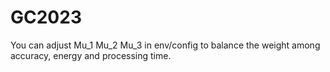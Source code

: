 # GC2023

You can adjust Mu_1 Mu_2 Mu_3 in env/config to balance the weight among accuracy, energy and processing time.

